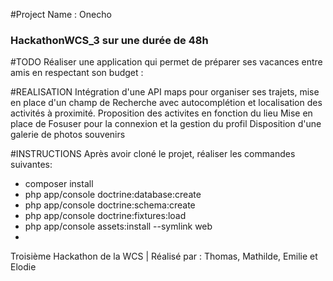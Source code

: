 #Project Name : Onecho
### HackathonWCS_3 sur une durée de 48h

#TODO
Réaliser une application qui permet de préparer ses vacances entre amis en respectant son budget :


#REALISATION
Intégration d'une API maps pour organiser ses trajets, mise en place d'un champ de Recherche avec autocomplétion et localisation des activités à proximité.
Proposition des activites en fonction du lieu 
Mise en place de Fosuser pour la connexion et la gestion du profil
Disposition d'une galerie de photos souvenirs

#INSTRUCTIONS
Après avoir cloné le projet, réaliser les commandes suivantes:
* composer install
* php app/console doctrine:database:create
* php app/console doctrine:schema:create
* php app/console doctrine:fixtures:load
* php app/console assets:install --symlink web
* 




Troisième Hackathon de la WCS | Réalisé par : Thomas, Mathilde, Emilie et Elodie


